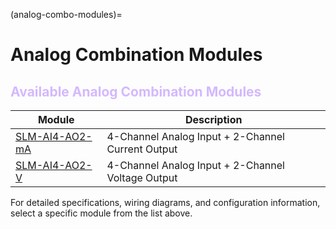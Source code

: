 (analog-combo-modules)=
# Analog Combination Modules

## <span style="color:#d4b8ff;">Available Analog Combination Modules</span>
| Module | Description |
|--------|-------------|
| [SLM-AI4-AO2-mA](SLM-AI4-AO2-mA) | 4-Channel Analog Input + 2-Channel Current Output |
| [SLM-AI4-AO2-V](SLM-AI4-AO2-V) | 4-Channel Analog Input + 2-Channel Voltage Output |

For detailed specifications, wiring diagrams, and configuration information, select a specific module from the list above.


